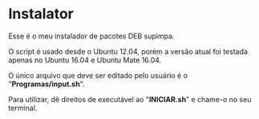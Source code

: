 # Instalator

Esse é o meu instalador de pacotes DEB supimpa.

O script é usado desde o Ubuntu 12.04, porém a versão atual foi testada apenas no Ubuntu 16.04 e Ubuntu Mate 16.04.

O único arquivo que deve ser editado pelo usuário é o "**Programas/input.sh**".

Para utilizar, dê direitos de executável ao "**INICIAR.sh**" e chame-o no seu terminal.
